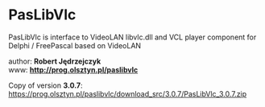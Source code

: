# PasLibVlc
PasLibVlc is interface to VideoLAN libvlc.dll and VCL player component for Delphi / FreePascal based on VideoLAN

author: **Robert Jędrzejczyk** \
www: **http://prog.olsztyn.pl/paslibvlc**

Copy of version **3.0.7**: https://prog.olsztyn.pl/paslibvlc/download_src/3.0.7/PasLibVlc_3.0.7.zip
